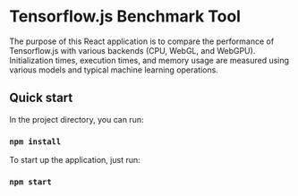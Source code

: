 # Tensorflow.js Benchmark Tool


The purpose of this React application is to compare the performance of Tensorflow.js with various backends (CPU, WebGL, and WebGPU).
Initialization times, execution times, and memory usage are measured using various models and typical machine learning operations.

## Quick start

In the project directory, you can run:

### `npm install`
To start up the application, just run:

### `npm start`


